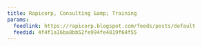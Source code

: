 ```yaml
---
title: Rapicorp, Consulting &amp; Training
params:
  feedlink: https://rapicorp.blogspot.com/feeds/posts/default
  feedid: 4f4f1a16ba8bb52fe994fe4819f64f55
---
```

